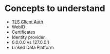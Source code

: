 # Concepts to understand

- [TLS Client Auth](https://blog.cloudflare.com/introducing-tls-client-auth/#handshakeswithtlsclientauth)
- WebID
- Certificates
- Identity provider
- 0.0.0.0 vs 127.0.0.1
- Linked Data Platform
